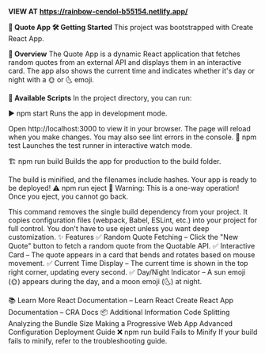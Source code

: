 **VIEW AT**
**https://rainbow-cendol-b55154.netlify.app/**

**📜 Quote App
🛠️ Getting Started**
This project was bootstrapped with Create React App.

**📌 Overview**
The Quote App is a dynamic React application that fetches random quotes from an external API and displays them in an interactive card. The app also shows the current time and indicates whether it's day or night with a 🌞 or 🌜 emoji.

**🚀 Available Scripts**
In the project directory, you can run:

▶️ npm start
Runs the app in development mode.

Open http://localhost:3000 to view it in your browser.
The page will reload when you make changes.
You may also see lint errors in the console.
🧪 npm test
Launches the test runner in interactive watch mode.

🏗️ npm run build
Builds the app for production to the build folder.

The build is minified, and the filenames include hashes.
Your app is ready to be deployed!
⚠️ npm run eject
🚨 Warning: This is a one-way operation! Once you eject, you cannot go back.

This command removes the single build dependency from your project.
It copies configuration files (webpack, Babel, ESLint, etc.) into your project for full control.
You don't have to use eject unless you want deep customization.
✨ Features
✅ Random Quote Fetching – Click the "New Quote" button to fetch a random quote from the Quotable API.
✅ Interactive Card – The quote appears in a card that bends and rotates based on mouse movement.
✅ Current Time Display – The current time is shown in the top right corner, updating every second.
✅ Day/Night Indicator – A sun emoji (🌞) appears during the day, and a moon emoji (🌜) at night.

📚 Learn More
React Documentation – Learn React
Create React App Documentation – CRA Docs
📦 Additional Information
Code Splitting
Analyzing the Bundle Size
Making a Progressive Web App
Advanced Configuration
Deployment Guide
❌ npm run build Fails to Minify
If your build fails to minify, refer to the troubleshooting guide.
